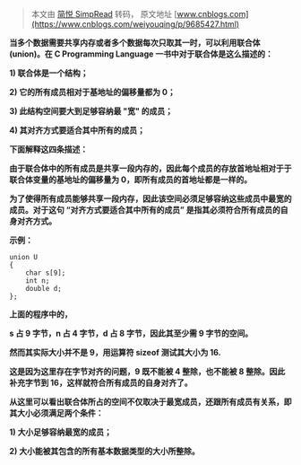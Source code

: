 > 本文由 [简悦 SimpRead](http://ksria.com/simpread/) 转码， 原文地址 [www.cnblogs.com](https://www.cnblogs.com/weiyouqing/p/9685427.html)

 **当多个数据需要共享内存或者多个数据每次只取其一时，可以利用联合体 (union)。在 C Programming Language 一书中对于联合体是这么描述的：**

 **1) 联合体是一个结构；**

 **2) 它的所有成员相对于基地址的偏移量都为 0；**

 **3) 此结构空间要大到足够容纳最 "宽" 的成员；**

 **4) 其对齐方式要适合其中所有的成员；**

**下面解释这四条描述：**

 **由于联合体中的所有成员是共享一段内存的，因此每个成员的存放首地址相对于于联合体变量的基地址的偏移量为 0，即所有成员的首地址都是一样的。**

 **为了使得所有成员能够共享一段内存，因此该空间必须足够容纳这些成员中最宽的成员。对于这句 “对齐方式要适合其中所有的成员” 是指其必须符合所有成员的自身对齐方式。**

**示例：**

```
union U
{
    char s[9];
    int n;
    double d;
};
```

**上面的程序中的，**

**s 占 9 字节，n 占 4 字节，d 占 8 字节，因此其至少需 9 字节的空间。**

**然而其实际大小并不是 9，用运算符 sizeof 测试其大小为 16.**

**这是因为这里存在字节对齐的问题，9 既不能被 4 整除，也不能被 8 整除。因此补充字节到 16，这样就符合所有成员的自身对齐了。**

**从这里可以看出联合体所占的空间不仅取决于最宽成员，还跟所有成员有关系，即其大小必须满足两个条件：**

 **1) 大小足够容纳最宽的成员；**

 **2) 大小能被其包含的所有基本数据类型的大小所整除。**